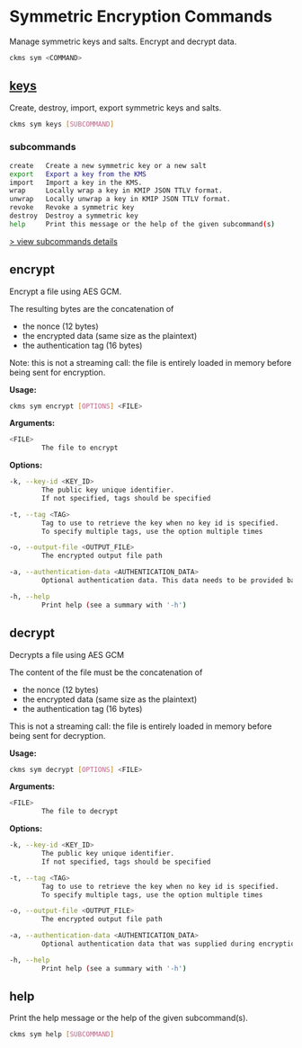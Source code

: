 # Symmetric Encryption Commands

Manage symmetric keys and salts. Encrypt and decrypt data.

```sh
ckms sym <COMMAND>
```

## [keys](./keys.md)

Create, destroy, import, export symmetric keys and salts.

```sh
ckms sym keys [SUBCOMMAND]
```

### subcommands

```sh
create   Create a new symmetric key or a new salt
export   Export a key from the KMS
import   Import a key in the KMS.
wrap     Locally wrap a key in KMIP JSON TTLV format.
unwrap   Locally unwrap a key in KMIP JSON TTLV format.
revoke   Revoke a symmetric key
destroy  Destroy a symmetric key
help     Print this message or the help of the given subcommand(s)
```

[> view subcommands details](./keys.md)

## encrypt

Encrypt a file using AES GCM.

The resulting bytes are the concatenation of

- the nonce (12 bytes)
- the encrypted data (same size as the plaintext)
- the authentication tag (16 bytes)

Note: this is not a streaming call: the file is entirely loaded in memory before being sent for encryption.

**Usage:**

```sh
ckms sym encrypt [OPTIONS] <FILE>
```

**Arguments:**

```sh
<FILE>
        The file to encrypt
```

**Options:**

```sh
-k, --key-id <KEY_ID>
        The public key unique identifier. 
        If not specified, tags should be specified

-t, --tag <TAG>
        Tag to use to retrieve the key when no key id is specified. 
        To specify multiple tags, use the option multiple times

-o, --output-file <OUTPUT_FILE>
        The encrypted output file path

-a, --authentication-data <AUTHENTICATION_DATA>
        Optional authentication data. This data needs to be provided back for decryption

-h, --help
        Print help (see a summary with '-h')
```

## decrypt

Decrypts a file using AES GCM

The content of the file must be the concatenation of

- the nonce (12 bytes)
- the encrypted data (same size as the plaintext)
- the authentication tag (16 bytes)

This is not a streaming call: the file is entirely loaded in memory before being sent for decryption.

**Usage:**

```sh
ckms sym decrypt [OPTIONS] <FILE>
```

**Arguments:**

```sh
<FILE>
        The file to decrypt
```

**Options:**

```sh
-k, --key-id <KEY_ID>
        The public key unique identifier. 
        If not specified, tags should be specified

-t, --tag <TAG>
        Tag to use to retrieve the key when no key id is specified. 
        To specify multiple tags, use the option multiple times

-o, --output-file <OUTPUT_FILE>
        The encrypted output file path

-a, --authentication-data <AUTHENTICATION_DATA>
        Optional authentication data that was supplied during encryption

-h, --help
        Print help (see a summary with '-h')
```

## help

Print the help message or the help of the given subcommand(s).

```sh
ckms sym help [SUBCOMMAND]
```
